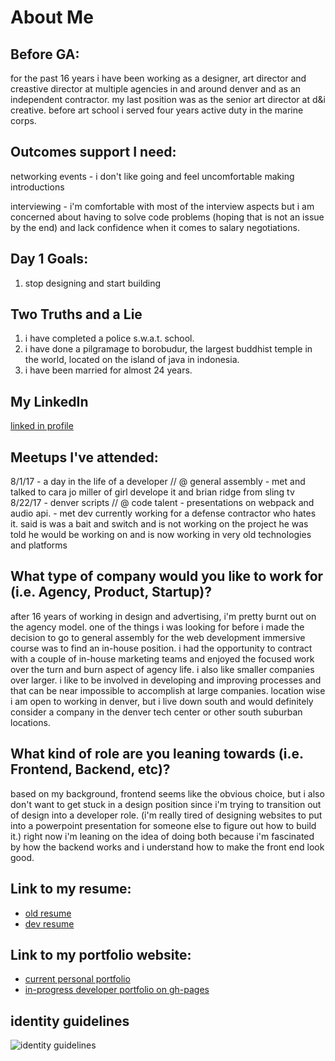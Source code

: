 # About Me

## Before GA:
for the past 16 years i have been working as a designer, art director and creastive director at multiple agencies in and around denver and as an independent contractor. my last position was as the senior art director at d&i creative. before art school i served four years active duty in the marine corps. 

## Outcomes support I need:
networking events - i don't like going and feel uncomfortable making introductions

interviewing - i'm comfortable with most of the interview aspects but i am concerned about having to solve code problems (hoping that is not an issue by the end) and lack confidence when it comes to salary negotiations.

## Day 1 Goals:
1. stop designing and start building

## Two Truths and a Lie
1. i have completed a police s.w.a.t. school.
2. i have done a pilgramage to borobudur, the largest buddhist temple in the world, located on the island of java in indonesia.
3. i have been married for almost 24 years.


## My LinkedIn
[linked in profile](https://www.linkedin.com/in/iannordeck/)

## Meetups I've attended:
8/1/17 - a day in the life of a developer // @ general assembly 
	- met and talked to cara jo miller of girl develope it and brian ridge from sling tv
8/22/17 - denver scripts // @ code talent
	- presentations on webpack and audio api.
	- met dev currently working for a defense contractor who hates it. said is was a bait and switch and is not working on the project he was told he would be working on and is now working in very old technologies and platforms


## What type of company would you like to work for (i.e. Agency, Product, Startup)?
after 16 years of working in design and advertising, i'm pretty burnt out on the agency model. one of the things i was looking for before i made the decision to go to general assembly for the web development immersive course was to find an in-house position. i had the opportunity to contract with a couple of in-house marketing teams and enjoyed the focused work over the turn and burn aspect of agency life. i also like smaller companies over larger. i like to be involved in developing and improving processes and that can be near impossible to accomplish at large companies. location wise i am open to working in denver, but i live down south and would definitely consider a company in the denver tech center or other south suburban locations.

## What kind of role are you leaning towards (i.e. Frontend, Backend, etc)?
based on my background, frontend seems like the obvious choice, but i also don't want to get stuck in a design position since i'm trying to transition out of design into a developer role. (i'm really tired of designing websites to put into a powerpoint presentation for someone else to figure out how to build it.) right now i'm leaning on the idea of doing both because i'm fascinated by how the backend works and i understand how to make the front end look good.

## Link to my resume: 
* [old resume](nordeck-chiefton-design-resume.pdf)
* [dev resume](nordeck-resume-3.pdf)

## Link to my portfolio website: 
* [current personal portfolio](http://cargocollective.com/nordeck)
* [in-progress developer portfolio on gh-pages](https://inordeck.github.io/portfolio/)

## identity guidelines
![identity guidelines](http://i.imgur.com/7iOHg6v.jpg)

